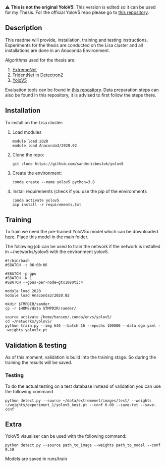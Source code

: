:warning: **This is not the original YoloV5**: This version is edited so it can be used for my Thesis. For the official YoloV5 repo please go to [this repository](https://github.com/ultralytics/yolov5).

## Description
This readme will provide, installation, training and testing instructions. Experiments for the thesis are conducted on the Lisa cluster and all installations are done in an Anaconda Environment.

Algorithms used for the thesis are:

 1. [ExtremeNet](https://github.com/sanderisbestok/ExtremeNet)
 2. [TridentNet in Detectron2](https://github.com/sanderisbestok/detectron2)
 3. [YoloV5](https://github.com/sanderisbestok/yolov5)

Evaluation tools can be found in [this repository](https://github.com/sanderisbestok/thesis_tools). Data preparation steps can also be found in this repository, it is advised to first follow the steps there.

## Installation
To install on the Lisa cluster: 

1. Load modules
    ```
    module load 2020
    module load Anaconda3/2020.02 
    ```

2. Clone the repo:
   ```
   git clone https://github.com/sanderisbestok/yolov5
   ```

3. Create the environment:
    ```
    conda create --name yolov5 python=3.8
    ```

4. Install requirements (check if you use the pip of the environment):
    ```
    conda activate yolov5
    pip install -r requirements.txt
    ```

## Training
To train we need the pre-trained YoloV5x model which can be downloaded [here](https://github.com/ultralytics/yolov5/releases). Place this model in the main folder.

The following job can be used to train the network if the network is installed in ~/networks/yolov5 with the environment yolov5.

```
#!/bin/bash
#SBATCH -t 06:00:00

#SBATCH -p gpu
#SBATCH -N 1
#SBATCH --gpus-per-node=gtx1080ti:4

module load 2020
module load Anaconda3/2020.02 

mkdir $TMPDIR/sander
cp -r $HOME/data $TMPDIR/sander/

source activate /home/hansen/.conda/envs/yolov5/
cd ~/networks/yolov5/
python train.py --img 640 --batch 16 --epochs 100000 --data ego.yaml --weights yolov5x.pt
```

## Validation & testing
As of this moment, validation is build into the training stage. So during the training the results will be saved.

### Testing
To do the actual testing on a test database instead of validation you can use the following command

```
python detect.py --source ~/data/extremenet/images/test/ --weights ~/weights/experiment_1/yolov5_best.pt --conf 0.00 --save-txt --save-conf
```

## Extra
YoloV5 visualiser can be used with the following command:

```
python detect.py --source path_to_image --weights path_to_model --conf 0.50
```

Models are saved in runs/train
